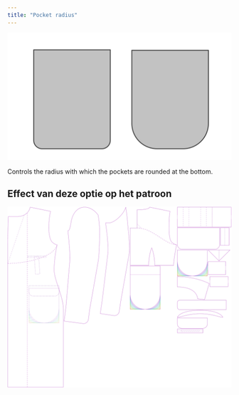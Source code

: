 ```yaml
---
title: "Pocket radius"
---
```


![Pocket radius](pocketradius.svg)

Controls the radius with which the pockets are rounded at the bottom.

## Effect van deze optie op het patroon

![This image shows the effect of this option by superimposing several variants that have a different value for this option](carlton_pocketradius_sample.svg "Effect of this option on the pattern")
